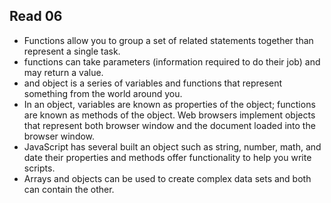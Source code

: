 ## Read 06


* Functions allow you to group a set of related statements together than represent a single task. 
* functions can take parameters (information required to do their job) and may return a value. 
* and object is a series of variables and functions that represent something from the world around you.
* In an object, variables are known as properties of the object; functions are known as methods of the object.
Web browsers implement objects that represent both browser window and the document loaded into the browser window.
* JavaScript has several built an object such as string, number, math, and date their properties and methods offer functionality to help you write scripts.
* Arrays and objects can be used to create complex data sets and both can contain the other. 
